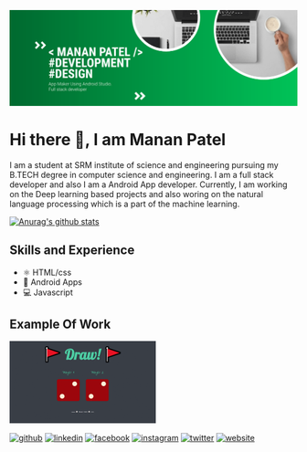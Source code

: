 ![I am Full stack developer.](https://raw.githubusercontent.com/Manan1707/Manan1707/master/Manan_banner.png)

# Hi there 👋, I am Manan Patel
I am a student at SRM institute of science and engineering pursuing my B.TECH degree in computer science and engineering. I am a full stack developer and also I am a Android App developer. Currently, I am working on the Deep learning based projects and also woring on the natural language processing which is a part of the machine learning.

[![Anurag's github stats](https://github-readme-stats.vercel.app/api?username=Manan1707)](https://github.com/anuraghazra/github-readme-stats)

## Skills and Experience
* ⚛️ HTML/css
* 📱 Android Apps
* 💻 Javascript

## Example Of Work
<img src="https://github.com/Manan1707/Manan1707/blob/master/project_gif.gif?raw=true" width="256" />
 
[<img src='https://cdn.jsdelivr.net/npm/simple-icons@3.0.1/icons/github.svg' alt='github' height='40'>](https://github.com/Manan1707)  [<img src='https://cdn.jsdelivr.net/npm/simple-icons@3.0.1/icons/linkedin.svg' alt='linkedin' height='40'>](https://www.linkedin.com/in/manan-patel-a61a94179/)  [<img src='https://cdn.jsdelivr.net/npm/simple-icons@3.0.1/icons/facebook.svg' alt='facebook' height='40'>](https://www.facebook.com/profile.php?id=100013858212620)  [<img src='https://cdn.jsdelivr.net/npm/simple-icons@3.0.1/icons/instagram.svg' alt='instagram' height='40'>](https://www.instagram.com/manan_17_07/)  [<img src='https://cdn.jsdelivr.net/npm/simple-icons@3.0.1/icons/twitter.svg' alt='twitter' height='40'>](https://twitter.com/Manan1707)  [<img src='https://cdn.jsdelivr.net/npm/simple-icons@3.0.1/icons/icloud.svg' alt='website' height='40'>](https://mananportfolio.netlify.app/)  
